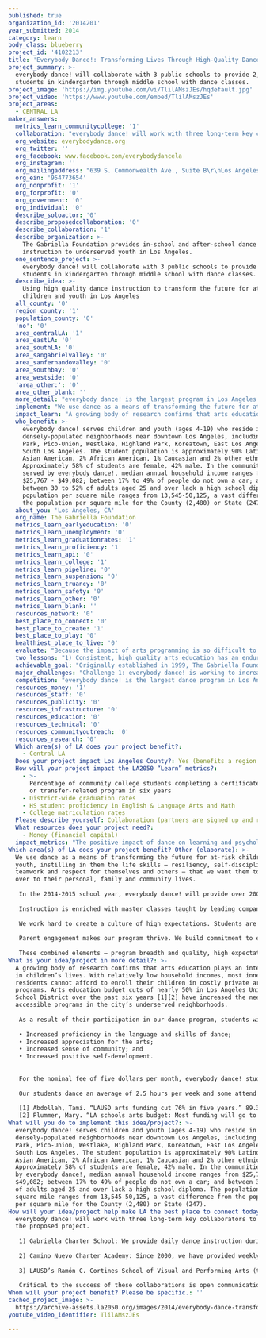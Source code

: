 ```yaml
---
published: true
organization_id: '2014201'
year_submitted: 2014
category: learn
body_class: blueberry
project_id: '4102213'
title: 'Everybody Dance!: Transforming Lives Through High-Quality Dance Education'
project_summary: >-
  everybody dance! will collaborate with 3 public schools to provide 2,400
  students in kindergarten through middle school with dance classes.
project_image: 'https://img.youtube.com/vi/TlilAMszJEs/hqdefault.jpg'
project_video: 'https://www.youtube.com/embed/TlilAMszJEs'
project_areas:
  - CENTRAL LA
maker_answers:
  metrics_learn_communitycollege: '1'
  collaboration: "everybody dance! will work with three long-term key collaborators to implement the proposed project. \r\n\r\n1) Gabriella Charter School: We provide daily dance instruction during the school year to 436 K-8 students at Gabriella Charter School, a dance-themed Title 1 elementary and middle public school. As the School was formerly a program of The Gabriella Foundation,, this is an especially close partnership. The School provides us with studio space and shares administrative resources.\r\n\r\n2) Camino Nuevo Charter Academy: Since 2000, we have provided weekly school-day classes  to Camino Nuevo Charter Academy. This year, we expect to provide 45 weekly classes to over 1000 students in the summer/fall and 25 weekly classes to nearly 400 students in the winter/spring at the three K-8 campuses of Camino Nuevo Charter Academy, a Title 1 public inner-city charter management organization. In return, Camino Nuevo Charter Academy provides us with studio space, for our after-school program, shares resources and allows us to reach even more underserved areas of Los Angeles’ inner-city.\r\n\r\n3) LAUSD’s Ramón C. Cortines School of Visual and Performing Arts (the School District’s downtown arts high school): Last year, we began providing dance classes after-school at LAUSD’s downtown arts high school. We plan to increase enrollment in FY 14-15. The School provides us studio space and shares resources. This collaboration allows us to reach more students and to expand our reach in the City’s downtown core.\r\n\r\nCritical to the success of these collaborations is open communication between dance program and school staff, mutual commitment to the project and a shared belief in the importance of arts education to academic success.\r\n"
  org_website: everybodydance.org
  org_twitter: ''
  org_facebook: www.facebook.com/everybodydancela
  org_instagram: ''
  org_mailingaddress: "639 S. Commonwealth Ave., Suite B\r\nLos Angeles, CA 90005"
  org_ein: '954773654'
  org_nonprofit: '1'
  org_forprofit: '0'
  org_government: '0'
  org_individual: '0'
  describe_soloactor: '0'
  describe_proposedcollaboration: '0'
  describe_collaboration: '1'
  describe_organization: >-
    The Gabriella Foundation provides in-school and after-school dance
    instruction to underserved youth in Los Angeles. 
  one_sentence_project: >-
    everybody dance! will collaborate with 3 public schools to provide 2,400
    students in kindergarten through middle school with dance classes.
  describe_idea: >-
    Using high quality dance instruction to transform the future for at risk
    children and youth in Los Angeles 
  all_county: '0'
  region_county: '1'
  population_county: '0'
  'no': '0'
  area_centralLA: '1'
  area_eastLA: '0'
  area_southLA: '0'
  area_sangabrielvalley: '0'
  area_sanfernandovalley: '0'
  area_southbay: '0'
  area_westside: '0'
  'area_other:': '0'
  area_other_blank: ''
  more_detail: "everybody dance! is the largest program in Los Angeles providing high-quality, long-term dance training to underserved, inner-city children. Instructors teach multiple dance genres, including ballet, tap, hip-hop, modern dance, jazz, contemporary, creative movement and boys' only acrobatic dance classes.  \r\n\r\nWe reach over 2,400 inner-city students annually with in-school and after-school dance education, but everybody dance! turns hundreds of children away each year. In FY 13-14, 800 children applied for 220 available openings. An LA2050 grant would help us to increase our capacity by 10% in FY 14-15.\r\n"
  implement: "We use dance as a means of transforming the future for at-risk children and youth, instilling in them the life skills – resiliency, self-discipline, teamwork and respect for themselves and others – that we want them to carry over to their personal, family and community lives.\r\n\r\nIn the 2014-2015 school year, everybody dance! will provide over 200 in-school and after-school dance classes per week at six sites in Central and South Los Angeles. \r\n\r\nInstruction is enriched with master classes taught by leading companies such as Alvin Ailey and Diavolo, field trips to view professional performances, and frequent performances at community events and annual sold-out performances at USC’s Bing and Bovard Theaters. \r\n\r\nWe work hard to create a culture of high expectations. Students are expected to be punctual, attend class consistently, respect their teachers and classmates, and understand the value of a strong work ethic. Dance requires effort and dedication and our students learn quickly that there are no shortcuts. \r\n\r\nParent engagement makes our program thrive. We build commitment to everybody dance! by requiring families to volunteer 15 hours annually. The benefit of prioritizing family engagement is that parents bond together across ethnicities while working together even as they model the value of ‘giving back’ for their children. The result is a tight-knit community of parents and young dancers in neighborhoods traditionally split by gang affiliations and racial divisions. In annual surveys, many students and parents describe everybody dance! as \"family.\" \r\n\r\nThese combined elements – program breadth and quality, high expectations, consistent instruction and parental engagement – are what we believe make our program succeed.\r\n"
  impact_learn: "A growing body of research confirms that arts education plays an integral role in children’s lives. With relatively low household incomes, most inner-city residents cannot afford to enroll their children in costly private arts programs. Arts education budget cuts of nearly 50% in Los Angeles Unified School District over the past six years [1][2] have increased the need for accessible programs in the city’s underserved neighborhoods.\r\n\r\nAs a result of their participation in our dance program, students will demonstrate: \r\n\r\n•\tIncreased proficiency in the language and skills of dance; \r\n•\tIncreased appreciation for the arts;\r\n•\tIncreased sense of community; and \r\n•\tIncreased positive self-development.\r\n\r\n\r\nFor the nominal fee of five dollars per month, everybody dance! students have access to a range of dance classes – in ballet, jazz, tap, hip hop, choreography, boys’ aerobics and modern– taught by our team of dance educators,  heralded by the Los Angeles Times as “some of the best children’s dance instructors in the world.”\r\n\r\nOur students dance an average of 2.5 hours per week and some attend class daily. For the majority of our students, everybody dance! provides not only an opportunity to engage in art and practice dance, but also a safe haven from the crime and poverty they face in their neighborhoods. Within this safe, nurturing community, students are supported by our dedicated staff as they develop the skills necessary to succeed academically and professionally.\r\n\r\n[1] Abdollah, Tami. “LAUSD arts funding cut 76% in five years.” 89.3 KPCC, Southern California Public Radio. 12 Oct. 2012. Web. May 26, 2014. <www.scpr.org>.\r\n[2] Plummer, Mary. “LA schools arts budget: Most funding will go to ‘arts integration’ teachers.” 89.3 KPCC, Southern California Public Radio. 21 Feb. 2014. Web. May 26, 2014. <www.scpr.org>.\r\n"
  who_benefit: >-
    everybody dance! serves children and youth (ages 4-19) who reside in the
    densely-populated neighborhoods near downtown Los Angeles, including Echo
    Park, Pico-Union, Westlake, Highland Park, Koreatown, East Los Angeles and
    South Los Angeles. The student population is approximately 90% Latino, 5%
    Asian American, 2% African American, 1% Caucasian and 2% other ethnicities.
    Approximately 58% of students are female, 42% male. In the communities
    served by everybody dance!, median annual household income ranges from
    $25,767 - $49,082; between 17% to 49% of people do not own a car; and
    between 30 to 52% of adults aged 25 and over lack a high school diploma. The
    population per square mile ranges from 13,545-50,125, a vast difference from
    the population per square mile for the County (2,480) or State (247).
  about_you: 'Los Angeles, CA'
  org_name: The Gabriella Foundation
  metrics_learn_earlyeducation: '0'
  metrics_learn_unemployment: '0'
  metrics_learn_graduationrates: '1'
  metrics_learn_proficiency: '1'
  metrics_learn_api: '0'
  metrics_learn_college: '1'
  metrics_learn_pipeline: '0'
  metrics_learn_suspension: '0'
  metrics_learn_truancy: '0'
  metrics_learn_safety: '0'
  metrics_learn_other: '0'
  metrics_learn_blank: ''
  resources_network: '0'
  best_place_to_connect: '0'
  best_place_to_create: '1'
  best_place_to_play: '0'
  healthiest_place_to_live: '0'
  evaluate: "Because the impact of arts programming is so difficult to quantify, our dance program makes use of multiple methods to measure program effectiveness: \r\n\r\n-Written questionnaires are utilized yearly to gather input from parents and teenagers on how the program impacts students and to assess programmatic strengths and weaknesses.\r\n\r\n-Dance instructors administer skills tests twice annually to assess student improvement in dance skills and knowledge and complete individual student report cards twice annually that record and measure student punctuality, compliance with dress code, ability to listen and follow directions, effort, focus, and spatial awareness. \r\n\r\nAs a result of participation in our program, students will demonstrate:\r\n\r\na) Increased proficiency in the language and skills of dance; \r\n\r\nb) Increased appreciation for dance and the arts; \r\n\r\nc) Increased sense of community; and\r\n\r\nd) Increased positive self-development.\r\n\r\nOur rigorous, sequential dance curriculum is designed to increase students’ dance knowledge and physical skills over time and develop their appreciation for the art of dance. Outcomes “a” and “b” directly influence one another, e.g., it is expected that as students learn more about ballet history and technique, they will also develop an increased appreciation for that art of ballet. \r\n\r\nTo enhance community as well as build commitment to our dance program, we require families to contribute 15 service-hours per year. Parents volunteer as bus, door and hallways monitors, organize fundraisers and parties, clean studios and assist on field trips. This parent engagement creates a supportive atmosphere that reinforces students’ sense of community (outcome “c”), which is further developed as they build friendships with peers during training. \r\n\r\nMeanwhile, as children learn to push themselves in the studio and listen to teachers, they begin to develop the life skills for positive self-development (outcome “d”). Students see the parent and staff community model respect, cooperation, and responsibility, and come to more deeply understand those values. At the same time, witnessing their parents contributing hours to our program reinforces students’ sense of commitment to everybody dance! \r\n"
  two_lessons: "1) Consistent, high quality arts education has an enduring impact on children: \r\n\r\nResearch has shown that meaningful, consistent arts exposure has a significant, enduring impact on children’s physical and mental development. Academics such as UCLA’s James Catterall have shown that arts-rich schools have better attendance, fewer disciplinary problems, more effective teachers, and happier, more engaged students. \r\n\r\n2) Arts education programs have the greatest impact on children in underserved communities:\r\n\r\nCatterall’s research also showed that for students of low socioeconomic status – defined by family income, parental job status and parental education level – the positive effects of arts education were more dramatic than for students of high socioeconomic status.   In short,  arts education programs \r\nlike ours have the greatest impact in underserved, low income neighborhoods.\r\n\r\n [1]Catterall, James  S., Susan A. Dumais, and Gillian Hampden-Thompson. The Arts and Achievement in At-risk Youth: Four Longitudinal Studies. Washington, D.C.: National Endowment for the Arts, 2012. \r\n"
  achievable_goal: "Originally established in 1999, The Gabriella Foundation’s program everybody dance! began in 2000 by providing 12 weekly dance classes to 35 children in a low-income housing project just west of downtown LA. That program has since grown to become the largest dance program in LA providing sequential, long-term dance training to underserved, inner-city children and youth. Today we provide more than 200 weekly school-based and after-school/weekend classes to more than 2,400 students at six inner-city sites.\r\n\r\nAfter over fourteen years of program success and continued growth, we are confident that the proposed project will be successfully completed in the next twelve months.\r\n"
  major_challenges: "Challenge 1: everybody dance! is working to increase enrollment at its new after-school program site, Ramón C. Cortines School of Visual and Performing Arts, where we began offering classes in October 2013. We expected to have 15-20 students per class, but currently have an average of nine per class. This low number is likely due to the fact that these classes are limited to high school students and that the program began two months after school started, when students’ schedules were already set. The start of everybody dance! classes will coincide with the start of the school year in the 2014-2015 school year.\r\n\r\nStarting in January 2014, we loosened our enrollment requirements, added incentives to encourage students to recruit friends, and hosted a series of open houses for interested students and parents in order to boost enrollment and raise our profile at the new location. We also added a part-time coordinator to oversee the program. These adjustments have resulted in an enrollment increase – we have an average of 16 students per class now – that we hope to continue in the 2014-2015 school year. \r\n\r\nChallenge 2: Our planned program growth necessitates increased infrastructure as well as added staff and instructors. In anticipation of the potential difficulties of this growth, The Gabriella Foundation recently completed a strategic plan that outlines the steps we will take to increase program capacity while maintaining program quality through simultaneous organizational growth.\r\n\r\nIn accordance with our strategic plan, we are in the process of being evaluated and advised by an expert organizational consultant to help us to make the necessary infrastructure changes to support our planned program growth.\r\n"
  competition: "everybody dance! is the largest dance program in Los Angeles providing sequential, long-term dance training to inner-city children. Other programs, such as The Colburn School of Performing Arts, Inner-City Arts, Heart of Los Angeles, Harmony Project and A Place Called Home (“APCH”), provide short-term arts instruction or (in the case of Colburn) target a population able to pay market price for dance classes. \r\n\r\nBy contrast, everybody dance! provides a program of high-level year-round dance instruction for $7/month with the goal of retaining children and youth in our program from pre-school through high school. \r\n\r\n\r\n"
  resources_money: '1'
  resources_staff: '0'
  resources_publicity: '0'
  resources_infrastructure: '0'
  resources_education: '0'
  resources_technical: '0'
  resources_communityoutreach: '0'
  resources_research: '0'
  Which area(s) of LA does your project benefit?:
    - Central LA
  Does your project impact Los Angeles County?: Yes (benefits a region of LA County)
  How will your project impact the LA2050 “Learn” metrics?:
    - >-
      Percentage of community college students completing a certificate, degree,
      or transfer-related program in six years
    - District-wide graduation rates
    - HS student proficiency in English & Language Arts and Math
    - College matriculation rates
  Please describe yourself: Collaboration (partners are signed up and ready to hit the ground running!)
  What resources does your project need?:
    - Money (financial capital)
  impact_metrics: "The positive impact of dance on learning and psychological development has been widely documented in academic research. Dance activities support the development of fluency, originality and critical thinking skills (Deasey, 2002), improve test scores, school attendance, responsibility, self-discipline, and -- just as importantly -- an understanding of delayed gratification and work ethic (Brooks Schmitz, 1990b).\r\n\r\nOver the past two years, 94% of everybody dance! graduates ages 17-19 went to college. In comparison, only 66% of Los Angeles Unified School District high school graduates go on to college.[1] Our students’ scholastic achievements are all the more notable when considering that a third to half of adults in the communities we serve lack a high school degree.[2] \r\n\r\nExamples of this success include Sandy Vasquez, 18, a UCLA student double majoring in English and Chicano Studies, Eunice Castro, a sophomore majoring in aerospace engineering at UC Irvine and Amaris Jacobs, 18, a Pasadena City College student who says, “everybody dance! has definitely helped define my character in such a positive light. I really don’t know where I’d be or what I’d be doing if I had not found out that my talent and passion is dancing.”\r\n\r\nGabriella Charter School (GCS) – established by The Gabriella Foundation and now a separate but linked nonprofit – partners with everybody dance! to provide students with daily dance instruction. Despite the fact that 91% of GCS students qualify for the federally subsidized meals program, test scores at GCS each year have substantially exceeded the State’s 800 API target (894 API in 2012), making GCS one of Los Angeles’ top-performing schools. \r\n\r\nIn 2013, it its annual survey, USC ranked Gabriella Charter School the second best charter school in California. \r\n\r\nGiven these results, we believe that everybody dance! has the power to dramatically improve academic performance, high school graduation rates and college matriculation and transfer rates in Los Angeles County.\r\n\r\n[1] Rokhy, Ron. “LAUSD below state average of high school graduates attending college.” The Daily Sundial. 1 Nov. 2011. Web. Feb. 4, 2014. <http://sundial.csun.edu>.\r\n[2] 2014 demographic estimate by Scan/US, Inc.\r\n"
Which area(s) of LA does your project benefit? Other (elaborate): >-
  We use dance as a means of transforming the future for at-risk children and
  youth, instilling in them the life skills – resiliency, self-discipline,
  teamwork and respect for themselves and others – that we want them to carry
  over to their personal, family and community lives.
   
   In the 2014-2015 school year, everybody dance! will provide over 200 in-school and after-school dance classes per week at six sites in Central and South Los Angeles. 
   
   Instruction is enriched with master classes taught by leading companies such as Alvin Ailey and Diavolo, field trips to view professional performances, and frequent performances at community events and annual sold-out performances at USC’s Bing and Bovard Theaters. 
   
   We work hard to create a culture of high expectations. Students are expected to be punctual, attend class consistently, respect their teachers and classmates, and understand the value of a strong work ethic. Dance requires effort and dedication and our students learn quickly that there are no shortcuts. 
   
   Parent engagement makes our program thrive. We build commitment to everybody dance! by requiring families to volunteer 15 hours annually. The benefit of prioritizing family engagement is that parents bond together across ethnicities while working together even as they model the value of ‘giving back’ for their children. The result is a tight-knit community of parents and young dancers in neighborhoods traditionally split by gang affiliations and racial divisions. In annual surveys, many students and parents describe everybody dance! as "family." 
   
   These combined elements – program breadth and quality, high expectations, consistent instruction and parental engagement – are what we believe make our program succeed.
What is your idea/project in more detail?: >-
  A growing body of research confirms that arts education plays an integral role
  in children’s lives. With relatively low household incomes, most inner-city
  residents cannot afford to enroll their children in costly private arts
  programs. Arts education budget cuts of nearly 50% in Los Angeles Unified
  School District over the past six years [1][2] have increased the need for
  accessible programs in the city’s underserved neighborhoods.
   
   As a result of their participation in our dance program, students will demonstrate: 
   
   • Increased proficiency in the language and skills of dance; 
   • Increased appreciation for the arts;
   • Increased sense of community; and 
   • Increased positive self-development.
   
   
   For the nominal fee of five dollars per month, everybody dance! students have access to a range of dance classes – in ballet, jazz, tap, hip hop, choreography, boys’ aerobics and modern– taught by our team of dance educators, heralded by the Los Angeles Times as “some of the best children’s dance instructors in the world.”
   
   Our students dance an average of 2.5 hours per week and some attend class daily. For the majority of our students, everybody dance! provides not only an opportunity to engage in art and practice dance, but also a safe haven from the crime and poverty they face in their neighborhoods. Within this safe, nurturing community, students are supported by our dedicated staff as they develop the skills necessary to succeed academically and professionally.
   
   [1] Abdollah, Tami. “LAUSD arts funding cut 76% in five years.” 89.3 KPCC, Southern California Public Radio. 12 Oct. 2012. Web. May 26, 2014. <www.scpr.org>.
   [2] Plummer, Mary. “LA schools arts budget: Most funding will go to ‘arts integration’ teachers.” 89.3 KPCC, Southern California Public Radio. 21 Feb. 2014. Web. May 26, 2014. <www.scpr.org>.
What will you do to implement this idea/project?: >-
  everybody dance! serves children and youth (ages 4-19) who reside in the
  densely-populated neighborhoods near downtown Los Angeles, including Echo
  Park, Pico-Union, Westlake, Highland Park, Koreatown, East Los Angeles and
  South Los Angeles. The student population is approximately 90% Latino, 5%
  Asian American, 2% African American, 1% Caucasian and 2% other ethnicities.
  Approximately 58% of students are female, 42% male. In the communities served
  by everybody dance!, median annual household income ranges from $25,767 -
  $49,082; between 17% to 49% of people do not own a car; and between 30 to 52%
  of adults aged 25 and over lack a high school diploma. The population per
  square mile ranges from 13,545-50,125, a vast difference from the population
  per square mile for the County (2,480) or State (247).
How will your idea/project help make LA the best place to connect today? In LA2050?: >-
  everybody dance! will work with three long-term key collaborators to implement
  the proposed project. 
   
   1) Gabriella Charter School: We provide daily dance instruction during the school year to 436 K-8 students at Gabriella Charter School, a dance-themed Title 1 elementary and middle public school. As the School was formerly a program of The Gabriella Foundation,, this is an especially close partnership. The School provides us with studio space and shares administrative resources.
   
   2) Camino Nuevo Charter Academy: Since 2000, we have provided weekly school-day classes to Camino Nuevo Charter Academy. This year, we expect to provide 45 weekly classes to over 1000 students in the summer/fall and 25 weekly classes to nearly 400 students in the winter/spring at the three K-8 campuses of Camino Nuevo Charter Academy, a Title 1 public inner-city charter management organization. In return, Camino Nuevo Charter Academy provides us with studio space, for our after-school program, shares resources and allows us to reach even more underserved areas of Los Angeles’ inner-city.
   
   3) LAUSD’s Ramón C. Cortines School of Visual and Performing Arts (the School District’s downtown arts high school): Last year, we began providing dance classes after-school at LAUSD’s downtown arts high school. We plan to increase enrollment in FY 14-15. The School provides us studio space and shares resources. This collaboration allows us to reach more students and to expand our reach in the City’s downtown core.
   
   Critical to the success of these collaborations is open communication between dance program and school staff, mutual commitment to the project and a shared belief in the importance of arts education to academic success.
Whom will your project benefit? Please be specific.: ''
cached_project_image: >-
  https://archive-assets.la2050.org/images/2014/everybody-dance-transforming-lives-through-high-quality-dance-education/img.youtube.com/vi/TlilAMszJEs/hqdefault.jpg
youtube_video_identifier: TlilAMszJEs

---
```

